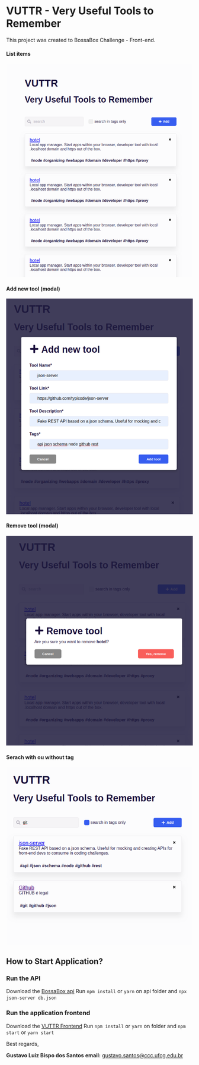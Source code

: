 # VUTTR - Very Useful Tools to Remember

This project was created to BossaBox Challenge - Front-end.

#### List items

![list-sample](./assets/list.png)

#### Add new tool (modal)

![add-new-sample](./assets/add.png)

#### Remove tool (modal)

![remove-sample](./assets/remove.png)

#### Serach with ou without tag

![search-sample](./assets/search_tag.png)

## How to Start Application?

### Run the API

Download the [BossaBox api](https://gitlab.com/bossabox/challenge-fake-api/)
Run `npm install` or `yarn` on api folder
and `npx json-server db.json`

### Run the application frontend

Download the [VUTTR Frontend](https://github.com/gustavolbs/VUTTR)
Run `npm install` or `yarn` on folder
and `npm start` or `yarn start`

Best regards,

**Gustavo Luiz Bispo dos Santos**
**email:** gustavo.santos@ccc.ufcg.edu.br
